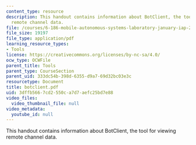 ```yaml
---
content_type: resource
description: This handout contains information about BotClient, the tool for viewing
  remote channel data.
file: /courses/6-186-mobile-autonomous-systems-laboratory-january-iap-2005/3dffb5667cd2550ca7d7aefc25bd7e88_botclient.pdf
file_size: 19197
file_type: application/pdf
learning_resource_types:
- Tools
license: https://creativecommons.org/licenses/by-nc-sa/4.0/
ocw_type: OCWFile
parent_title: Tools
parent_type: CourseSection
parent_uid: 333dc54b-398d-6355-d9a7-69d32bc03e3c
resourcetype: Document
title: botclient.pdf
uid: 3dffb566-7cd2-550c-a7d7-aefc25bd7e88
video_files:
  video_thumbnail_file: null
video_metadata:
  youtube_id: null
---
```

This handout contains information about BotClient, the tool for viewing remote channel data.